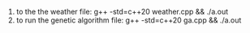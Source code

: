 1. to the the weather file: g++ -std=c++20 weather.cpp && ./a.out  <br/>
2. to run the genetic algorithm file: g++ -std=c++20 ga.cpp && ./a.out
